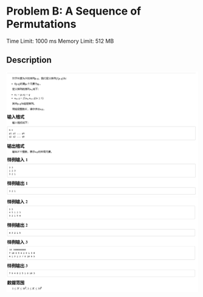 

# Problem B: A Sequence of Permutations

Time Limit: 1000 ms Memory Limit: 512 MB

## Description

![](c5ZRDeLT.png)![](fgxcylPU.png)

